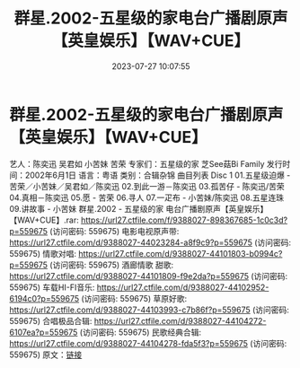 ﻿---
title: 群星.2002-五星级的家电台广播剧原声【英皇娱乐】【WAV+CUE】
date: 2023-07-27 10:07:55
categories: WAV车载音乐、镜像
tags: 华语中文
---
# 群星.2002-五星级的家电台广播剧原声【英皇娱乐】【WAV+CUE】

艺人：陈奕迅 吴君如 小苦妹 苦荣
专家们：五星级的家 芝See菇Bi Family
发行时间：2002年6月1日
语言：粤语
类别：合辑杂锦
曲目列表
Disc 1
01.五星级迫爆 - 苦荣／小苦妹／吴君如／陈奕迅
02.到此一游－陈奕迅
03.孤苦仔 - 陈奕迅/苦荣
04.真相－陈奕迅
05.愿 - 苦荣
06.寻人
07.一疋布 - 小苦妹/陈奕迅
08.五星连珠
09.讲故事 - 小苦妹
群星.2002 - 五星级的家 电台广播剧原声【英皇娱乐】【WAV+CUE】.rar: https://url27.ctfile.com/f/9388027-898367685-1c0c3d?p=559675
(访问密码: 559675)
电影电视原声带: https://url27.ctfile.com/d/9388027-44023284-a8f9c9?p=559675
(访问密码: 559675)
情歌对唱: https://url27.ctfile.com/d/9388027-44101803-b0994c?p=559675
(访问密码: 559675)
酒廊情歌 甜歌: https://url27.ctfile.com/d/9388027-44101809-f9e2da?p=559675
(访问密码: 559675)
车载HI-FI音乐: https://url27.ctfile.com/d/9388027-44102952-6194c0?p=559675
(访问密码: 559675)
草原好歌: https://url27.ctfile.com/d/9388027-44103993-c7b86f?p=559675
(访问密码: 559675)
合唱极品合辑: https://url27.ctfile.com/d/9388027-44104272-6107ea?p=559675
(访问密码: 559675)
民歌经典合辑: https://url27.ctfile.com/d/9388027-44104278-fda5f3?p=559675
(访问密码: 559675)
原文：[链接](https://blog.sina.com.cn/s/blog_1647c7e76010312vd.html)